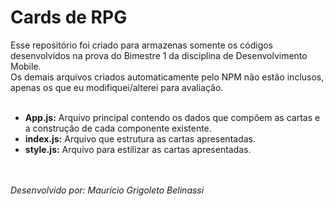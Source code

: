 # Cards de RPG
Esse repositório foi criado para armazenas somente os códigos desenvolvidos na prova do Bimestre 1 da disciplina de Desenvolvimento Mobile.<br>
Os demais arquivos criados automaticamente pelo NPM não estão inclusos, apenas os que eu modifiquei/alterei para avaliação.<br><br>

- **App.js:** Arquivo principal contendo os dados que compõem as cartas e a construção de cada componente existente.
- **index.js:** Arquivo que estrutura as cartas apresentadas.
- **style.js:** Arquivo para estilizar as cartas apresentadas.

<br><br>
*Desenvolvido por: Maurício Grigoleto Belinassi*
